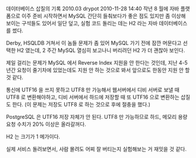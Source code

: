 데이터베이스 삽질의 기록 2010.03
drypot 2010-11-28 14:40
작년 8 월에 자바 플랫폼으로 이주 준비 시작하면서 MySQL 간단히 들춰보다가
좋은 점도 있지만 좀 이상해 보이는 구석들도 있어서 일단 덮고,
실험 코드 돌리는 데는 H2 라는 자바 데이터베이스를 썼다.

Derby, HSQLDB 거쳐서 이 놈들 문제가 좀 있어 MySQL 가기 전에 잠깐 머문다고 선택한 H2 였는데,
2 주간 MySQL 열심히 보고나니 버리려던 H2 가 더 괜찮아 보인다.

제일 걸리는 문제가 MySQL 에서 Reverse Index 지원을 안 한다는 것인데,
지난 4-5 년간 요청이 줄기차에 있었는데도 지원 안 하는 것으로 봐서 앞으로도 한동안 지원 안 할 것 같다.

통신에 UTF16 을 쓰지 못하고 UTF8 만 가능해서 웹서버에서 디비 서버로 보낼 때 UTF8 로 변환해야하고,
디비 서버에서 하드에 저장할 때 또 UTF16 으로 변환하는 삽질도 한다.
(이 문제는 저장도 UTF8 로 하는 것으로 후에 절충을 했다.)

PostgreSQL 은 UTF16 저장 자체가 안 된다.
UTF8 만 가능하므로 하드, 메모리 용량 요청 수치가 20% 이상은 올라갈꺼다.

H2 는 크기가 1 메가이다.

실제 서비스 돌려보면서, 사람 몰려도 어찌 잘 버티는지 실험해보는 거 재밋을 것 같다.
